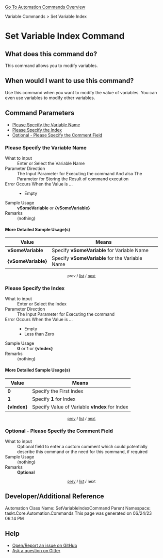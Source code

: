 <!--TITLE: Set Variable Index Command -->
<!-- SUBTITLE: a command in the Variable Commands group. -->
[Go To Automation Commands Overview](/automation-commands.md)


Variable Commands &gt; Set Variable Index


# Set Variable Index Command


## What does this command do?
This command allows you to modify variables.


## When would I want to use this command?
Use this command when you want to modify the value of variables.  You can even use variables to modify other variables.


<a id="param_list"></a>
## Command Parameters
- [Please Specify the Variable Name](#param_0)
- [Please Specify the Index](#param_1)
- [Optional - Please Specify the Comment Field](#param_2)


<a id="param_0"></a>
### Please Specify the Variable Name


<dl>
<dt>What to input</dt><dd>Enter or Select the Variable Name</dd>
<dt>Parameter Direction</dt><dd>The Input Parameter for Executing the command And also The Parameter for Storing the Result of command execution</dd>
<dt>Error Occurs When the Value is ...</dt><dd><ul>
<li>Empty</li>
</ul></dd>
<dt>Sample Usage</dt><dd><strong>vSomeVariable</strong> or <strong>{vSomeVariable}</strong></dd>
<dt>Remarks</dt><dd>(nothing)</dd>
</dl>




#### More Detailed Sample Usage(s)
| Value | Means |
|---|---|
| <strong>vSomeVariable</strong> | Specify **vSomeVariable** for Variable Name |
| <strong>{vSomeVariable}</strong> | Specify **vSomeVariable** for the Variable Name |


<div style="font-size: 90%; text-align: center">


prev / [list](#param_list) / [next](#param_1)


</div>


<a id="param_1"></a>
### Please Specify the Index


<dl>
<dt>What to input</dt><dd>Enter or Select the Index</dd>
<dt>Parameter Direction</dt><dd>The Input Parameter for Executing the command</dd>
<dt>Error Occurs When the Value is ...</dt><dd><ul>
<li>Empty</li>
<li>Less than Zero</li>
</ul></dd>
<dt>Sample Usage</dt><dd><strong>0</strong> or <strong>1</strong> or <strong>{vIndex}</strong></dd>
<dt>Remarks</dt><dd>(nothing)</dd>
</dl>




#### More Detailed Sample Usage(s)
| Value | Means |
|---|---|
| <strong>0</strong> | Specify the First Index |
| <strong>1</strong> | Specify **1** for Index |
| <strong>{vIndex}</strong> | Specify Value of Variable **vIndex** for Index |


<div style="font-size: 90%; text-align: center">


[prev](#param_1) / [list](#param_list) / [next](#param_2)


</div>


<a id="param_2"></a>
### Optional - Please Specify the Comment Field


<dl>
<dt>What to input</dt><dd>Optional field to enter a custom comment which could potentially describe this command or the need for this command, if required</dd>
<dt>Sample Usage</dt><dd>(nothing)</dd>
<dt>Remarks</dt><dd><strong>Optional</strong><br></dd>
</dl>




<div style="font-size: 90%; text-align: center">


[prev](#param_2) / [list](#param_list) / next


</div>


## Developer/Additional Reference
Automation Class Name: SetVariableIndexCommand
Parent Namespace: taskt.Core.Automation.Commands
This page was generated on 06/24/23 06:14 PM


## Help
- [Open/Report an issue on GitHub](https://github.com/rcktrncn/taskt/issues/new)
- [Ask a question on Gitter](https://gitter.im/taskt-rpa/Lobby)
